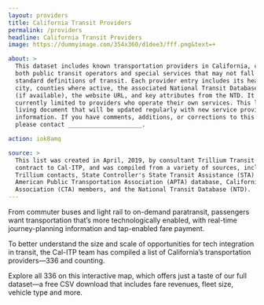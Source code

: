 ```yaml
---
layout: providers
title: California Transit Providers
permalink: /providers
headline: California Transit Providers
image: https://dummyimage.com/354x360/d1dee3/fff.png&text=+

about: >
  This dataset includes known transportation providers in California, covering
  both public transit operators and special services that may not fall within
  standard definitions of transit. Each provider entry includes its headquarters
  city, counties where active, the associated National Transit Database ID
  (if available), the website URL, and key attributes from the NTD. It's
  currently limited to providers who operate their own services. This list is a
  living document that will be updated regularly with new service provider
  information. If you have comments, additions, or corrections to this dataset,
  please contact _____________________.

action: iok8amq

source: >
  This list was created in April, 2019, by consultant Trillium Transit under
  contract to Cal-ITP, and was compiled from a variety of sources, including
  Trillium contacts, State Controller's State Transit Assistance (STA) summary,
  American Public Transportation Association (APTA) database, California Transit
  Association (CTA) members, and the National Transit Database (NTD).
---
```

From commuter buses and light rail to on-demand paratransit, passengers want transportation that’s more technologically enabled, with real-time journey-planning information and tap-enabled fare payment.

To better understand the size and scale of opportunities for tech integration in transit, the Cal-ITP team has compiled a list of California’s transportation providers—336 and counting.

Explore all 336 on this interactive map, which offers just a taste of our full dataset—a free CSV download that includes fare revenues, fleet size, vehicle type and more.

